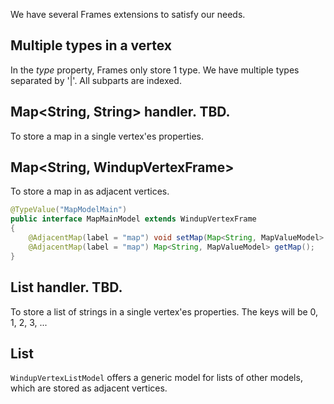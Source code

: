 We have several Frames extensions to satisfy our needs.

## Multiple types in a vertex
In the _type_ property, Frames only store 1 type. We have multiple types separated by '|'. All subparts are indexed.

## Map<String, String> handler. TBD.
To store a map in a single vertex'es properties.


## Map<String, WindupVertexFrame>
To store a map in as adjacent vertices.
```java
@TypeValue("MapModelMain")
public interface MapMainModel extends WindupVertexFrame
{
    @AdjacentMap(label = "map") void setMap(Map<String, MapValueModel> map);
    @AdjacentMap(label = "map") Map<String, MapValueModel> getMap();
}
```

## List<String> handler. TBD.
To store a list of strings in a single vertex'es properties.
The keys will be 0, 1, 2, 3, ...

## List<WindupVertexFrame> 
`WindupVertexListModel` offers a generic model for lists of other models, which are stored as adjacent vertices.